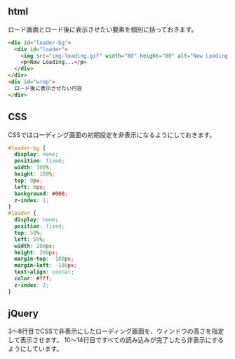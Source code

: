 ## html
ロード画面とロード後に表示させたい要素を個別に括っておきます。

~~~html
<div id="loader-bg">
  <div id="loader">
    <img src="img-loading.gif" width="80" height="80" alt="Now Loading..." />
    <p>Now Loading...</p>
  </div>
</div>
<div id="wrap">
  ロード後に表示させたい内容
</div>
~~~

## CSS
CSSではローディング画面の初期設定を非表示になるようにしておきます。

~~~CSS
#loader-bg {
  display: none;
  position: fixed;
  width: 100%;
  height: 100%;
  top: 0px;
  left: 0px;
  background: #000;
  z-index: 1;
}
#loader {
  display: none;
  position: fixed;
  top: 50%;
  left: 50%;
  width: 200px;
  height: 200px;
  margin-top: -100px;
  margin-left: -100px;
  text-align: center;
  color: #fff;
  z-index: 2;
}
~~~

## jQuery
3～8行目でCSSで非表示にしたローディング画面を、ウィンドウの高さを指定して表示させます。
10～14行目ですべての読み込みが完了したら非表示にするようにしています。
